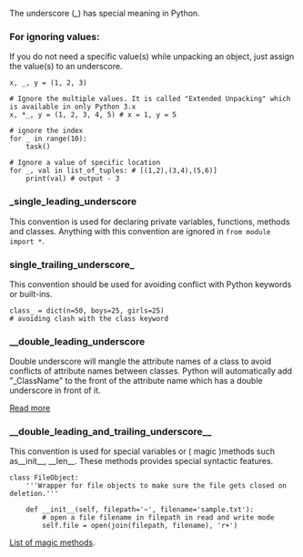 The underscore (_)  has special meaning in Python.

### For ignoring values:

If you do not need a specific value(s) while unpacking an object, just assign the value(s) to an underscore.

```
x, _, y = (1, 2, 3)

# Ignore the multiple values. It is called "Extended Unpacking" which is available in only Python 3.x
x, *_, y = (1, 2, 3, 4, 5) # x = 1, y = 5  

# ignore the index
for _ in range(10):     
    task()  

# Ignore a value of specific location
for _, val in list_of_tuples: # [(1,2),(3,4),(5,6)]
    print(val) # output - 3
```

### _single_leading_underscore

This convention is used for declaring private variables, functions, methods and classes. Anything with this convention are ignored in `from module import *`.

### single_trailing_underscore_

This convention should be used for avoiding conflict with Python keywords or built-ins.

```
class_ = dict(n=50, boys=25, girls=25)
# avoiding clash with the class keyword
```

### __double_leading_underscore

Double underscore will mangle the attribute names of a class to avoid conflicts of attribute names between classes. Python will automatically add "\_ClassName" to the front of the attribute name which has a double underscore in front of it.

[Read more](https://docs.python.org/3/tutorial/classes.html#private-variables)

### __double_leading_and_trailing_underscore\_\_

This convention is used for special variables or ( magic )methods  such as__init_\_, __len\__. These methods provides special syntactic features.

```
class FileObject:
    '''Wrapper for file objects to make sure the file gets closed on deletion.'''

    def __init__(self, filepath='~', filename='sample.txt'):
        # open a file filename in filepath in read and write mode
        self.file = open(join(filepath, filename), 'r+')
```

[List of magic methods](https://github.com/RafeKettler/magicmethods/blob/master/magicmethods.pdf).

